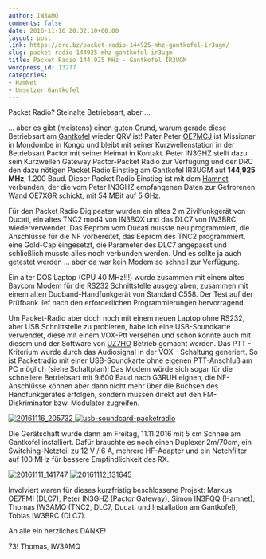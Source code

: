 ```yaml
---
author: IW3AMQ
comments: false
date: 2016-11-16 20:32:10+00:00
layout: post
link: https://drc.bz/packet-radio-144925-mhz-gantkofel-ir3ugm/
slug: packet-radio-144925-mhz-gantkofel-ir3ugm
title: Packet Radio 144,925 MHz - Gantkofel IR3UGM
wordpress_id: 13277
categories:
- HamNet
- Umsetzer Gantkofel
---
```


Packet Radio? Steinalte Betriebsart, aber ...

... aber es gibt (meistens) einen guten Grund, warum gerade diese Betriebsart am [Gantkofel](https://drc.bz/relaisstandorte/test-mini-link-sudtirol-2/) wieder QRV ist! Pater Peter [OE7MCJ](http://www.mauler.info/adl701/peter.htm) ist Missionar in Mondombe in Kongo und bleibt mit seiner Kurzwellenstation in der Betriebsart Pactor mit seiner Heimat in Kontakt. Peter IN3GHZ stellt dazu sein Kurzwellen Gateway Pactor-Packet Radio zur Verfügung und der DRC den dazu nötigen Packet Radio Einstieg am Gantkofel IR3UGM auf **144,925 MHz**, 1.200 Baud. Dieser Packet Radio Einstieg ist mit dem [Hamnet](https://drc.bz/relaisstandorte/karte-der-relaisstandorte/) verbunden, der die vom Peter IN3GHZ empfangenen Daten zur Gefrorenen Wand OE7XGR schickt, mit 54 MBit auf 5 GHz.

Für den Packet Radio Digipeater wurden ein altes 2 m Zivilfunkgerät von Ducati, ein altes TNC2 mod4 von IN3BQX und das DLC7 von IW3BRC wiederverwendet. Das Eeprom vom Ducati musste neu programmiert, die Anschlüsse für die NF vorbereitet, das Eeprom des TNC2 programmiert, eine Gold-Cap eingesetzt, die Parameter des DLC7 angepasst und schließlich musste alles noch verbunden werden. Und es sollte ja auch getestet werden ... aber da war kein Modem so schnell zur Verfügung.

Ein alter DOS Laptop (CPU 40 MHz!!!) wurde zusammen mit einem altes Baycom Modem für die RS232 Schnittstelle ausgegraben, zusammen mit einem alten Duoband-Handfunkgerät von Standard C558. Der Test auf der Prüfbank lief nach den erforderlichen Programmierungen hervorragend.

Um Packet-Radio aber doch noch mit einem neuen Laptop ohne RS232, aber USB Schnittstelle zu probieren, habe ich eine USB-Soundkarte verwendet, diese mit einem VOX-Ptt versehen und schon konnte auch mit diesem und der Software von [UZ7HO](http://uz7.ho.ua/packetradio.htm) Betrieb gemacht werden. Das PTT - Kriterium wurde durch das Audiosignal in der VOX - Schaltung generiert. So ist Packetradio mit einer USB-Soundkarte ohne eigenen PTT-Anschluß am PC möglich (siehe Schaltplan)! Das Modem würde sich sogar für die schnellere Betriebsart mit 9.600 Baud nach G3RUH eignen, die NF-Anschlüsse können aber dann nicht mehr über die Buchsen des Handfunkgerätes erfolgen, sondern müssen direkt auf den FM-Diskriminator bzw. Modulator zugreifen.

[![20161116_205732](https://drc.bz/wp-content/uploads/2016/11/20161116_205732-300x169.jpg) ](https://drc.bz/wp-content/uploads/2016/11/20161116_205732.jpg)[![usb-soundcard-packetradio](https://drc.bz/wp-content/uploads/2016/11/USB-Soundcard-Packetradio-300x216.jpg)](https://drc.bz/wp-content/uploads/2016/11/USB-Soundcard-Packetradio.jpg)

Die Gerätschaft wurde dann am Freitag, 11.11.2016 mit 5 cm Schnee am Gantkofel installiert. Dafür brauchte es noch einen Duplexer 2m/70cm, ein Switching-Netzteil zu 12 V / 6 A, mehrere HF-Adapter und ein Notchfilter auf 100 MHz für bessere Empfindlichkeit des RX.

[![20161111_141747](https://drc.bz/wp-content/uploads/2016/11/20161111_141747-300x169.jpg)](https://drc.bz/wp-content/uploads/2016/11/20161111_141747.jpg) [![20161112_131645](https://drc.bz/wp-content/uploads/2016/11/20161112_131645-300x169.jpg)](https://drc.bz/wp-content/uploads/2016/11/20161112_131645.jpg)

Involviert waren für dieses kurzfristig beschlossene Projekt: Markus OE7FMI (DLC7), Peter IN3GHZ (Pactor Gateway), Simon IN3FQQ (Hamnet), Thomas IW3AMQ (TNC2, DLC7, Ducati und Installation am Gantkofel), Tobias IW3BRC (DLC7).

An alle ein herzliches DANKE!

73! Thomas, IW3AMQ
